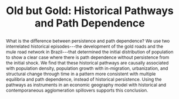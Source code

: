 ---
title        : "Old but Gold: Historical Pathways and Path Dependence"
collection   : projects
permalink    : /projects/old-but-gold
doilink      : https://papers.ssrn.com/sol3/papers.cfm?abstract_id=4513384
journal      :
year         :
coauthors    : {"Diego Firmino", 
                "Guilherme Lambais" : "https://gbrlambais.github.io/",
                "Eustaquio Reis",  
                "Henrique Veras" : "https://henriqueveras.github.io"}
abstract     : "What is the difference between persistence and path dependence? We use two interrelated historical episodes---the development of the gold roads and the mule road network in Brazil---that determined the initial distribution of population to show a clear case where there is path dependence without persistence from the initial shock. We find that these historical pathways are causally associated with population density, population growth with in-migration, urbanization, and structural change through time in a pattern more consistent with multiple equilibria and path dependence, instead of historical persistence. Using the pathways as instruments in an economic geography model with historical and contemporaneous agglomeration spillovers supports this conclusion."
presentations: {2021 LACDev Conference, 43rd SBE (2021), 
                UFPE/PIMES (2023), UFPB (2023), 5th Florida-WATE (2023),
                LACEA (2023), 2nd LAUrban Meeting (2023), University of Manchester,
                EWMES (2023)}
---